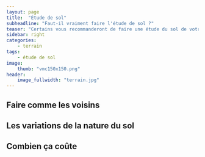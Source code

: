 ```yaml
---
layout: page
title:  "Étude de sol"
subheadline: "Faut-il vraiment faire l'étude de sol ?"
teaser: "Certains vous recommanderont de faire une étude du sol de votre terrain de construction (souvent les notaires et les banquiers). D'autres vous diront de simplement faire comme les voisins. Nous avons choisis faire l'étude de sol. Voici pourquoi."
sidebar: right
categories:
    - terrain
tags:
    - étude de sol
image:
    thumb: "vmc150x150.png"
header:
    image_fullwidth: "terrain.jpg"
---
```

## Faire comme les voisins

## Les variations de la nature du sol

## Combien ça coûte
